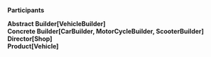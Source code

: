 **Participants** <br/>

**Abstract Builder[VehicleBuilder]** <br/>
**Concrete Builder[CarBuilder, MotorCycleBuilder, ScooterBuilder]** <br/>
**Director[Shop]** <br/>
**Product[Vehicle]** <br/>

